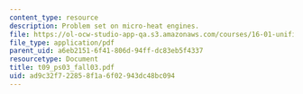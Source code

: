 ```yaml
---
content_type: resource
description: Problem set on micro-heat engines.
file: https://ol-ocw-studio-app-qa.s3.amazonaws.com/courses/16-01-unified-engineering-i-ii-iii-iv-fall-2005-spring-2006/ad9c32f722858f1a6f02943dc48bc094_t09_ps03_fall03.pdf
file_type: application/pdf
parent_uid: a6eb2151-6f41-806d-94ff-dc83eb5f4337
resourcetype: Document
title: t09_ps03_fall03.pdf
uid: ad9c32f7-2285-8f1a-6f02-943dc48bc094
---
```

